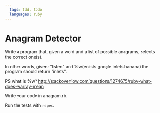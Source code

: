 ```yaml
---
  tags: tdd, todo
  languages: ruby
---
```


# Anagram Detector

Write a program that, given a word and a list of possible anagrams,
selects the correct one(s).

In other words, given: "listen" and %w(enlists google inlets banana) 
the program should return "inlets".

PS what is %w?
http://stackoverflow.com/questions/1274675/ruby-what-does-warray-mean

Write your code in anagram.rb.

Run the tests with `rspec`.
